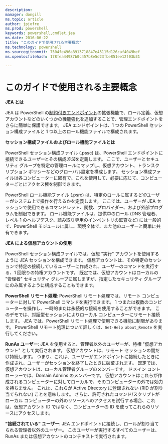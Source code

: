```yaml
---
description: 
manager: dongill
ms.topic: article
author: jpjofre
ms.prod: powershell
keywords: powershell,cmdlet,jea
ms.date: 2016-06-22
title: "このガイドで使用される主要概念"
ms.technology: powershell
ms.sourcegitcommit: 7504fe496a8913718847e45115d126caf4049bef
ms.openlocfilehash: 178fea44987b0c457b8e5d23fbe851ee12f03b31

---
```


# このガイドで使用される主要概念
**JEA とは**

JEA は PowerShell の[制約付きエンドポイント](http://blogs.technet.com/b/heyscriptingguy/archive/2014/03/31/introduction-to-powershell-endpoints.aspx)の拡張機能で、ロール定義、仮想アカウントなどのいくつかの機能強化を追加することで、管理エンドポイントをさらに簡単に保護できます。
JEA エンドポイントは、1 つの PowerShell セッション構成ファイルと 1 つ以上のロール機能ファイルで構成されます。

**セッション構成ファイルおよびロール機能ファイルとは**

PowerShell セッション構成ファイル (.pssc) は、PowerShell エンドポイントに接続できる*ユーザー*とその構成*方法*を定義します。
ここで、ユーザーとセキュリティ グループを特定の管理ロールにマップし、仮想アカウント、トランスクリプション ポリシーなどのグローバル設定を構成します。
セッション構成ファイルは各コンピューターに固有で、これを使用して、必要に応じて、コンピューターごとにアクセス権を制御できます。

PowerShell ロール機能ファイル (.psrc) は、特定のロールに属する*どの*ユーザーがシステム上で操作を行えるかを定義します。
ここでは、ユーザーが JEA セッションで使用できるコマンドレット、関数、プロバイダー、および外部プログラムを制限できます。
ロール機能ファイルは、提供中のロール (DNS 管理者、レベル 1 のヘルプデスク、読み取り専用のインベントリの監査など) には一般的で、PowerShell モジュールに属し、環境全体で、また他のユーザーと簡単に共有できます。

**JEA による仮想アカウントの使用**

PowerShell セッション構成ファイルでは、仮想 "実行" アカウントを使用するように JEA セッションを構成できます。
仮想アカウントは、その特定のセッションで特定の接続しているユーザーに作成され、ユーザーのコマンドを実行する、1 回限りの特権アカウントです。
既定では、仮想アカウントはローカルの "管理者" セキュリティ グループに属しますが、指定したセキュリティ グループにのみ属するように構成することもできます。

**PowerShell リモート処理**: PowerShell リモート処理では、リモート コンピューターに対して PowerShell コマンドを実行できます。
1 つまたは複数のコンピューターを操作し、一時的または永続的な接続を使用することができます。
このデモでは、対話型セッションによりローカル コンピューターにリモート接続します。
JEA では、PowerShell リモート処理で使用できる機能に制限があります。
PowerShell リモート処理について詳しくは、`Get-Help about_Remote` を実行してください。

**RunAs ユーザー**: JEA を使用すると、管理者以外のユーザーが、特権 "仮想アカウント" として実行されます。
仮想アカウントは、リモート セッションの間だけ持続します。
つまり、これは、ユーザーがエンドポイントに接続したときに作成され、ユーザーがセッションを終了したときに破棄されます。
既定では、仮想アカウントは、ローカル管理者グループのメンバーです。
ドメイン コントローラーでは、Domain Admins のメンバーです。
仮想アカウントはこれらが作成されるコンピューターに対してローカルで、そのコンピューターの外では効力を持ちません。
これは、これらが Active Directory に登録されない (RID が割り当てられない) ことを意味します。
さらに、許可されたコマンド/スクリプトがローカル コンピューターの外のリソースへのアクセスを試行する場合、これは、仮想アカウント ID ではなく、コンピューターの ID を使ってこれらのリソースにアクセスします。

**"接続されている" ユーザー**: JEA エンドポイントに接続し、ロールが割り当てられる管理者以外のユーザー。
このユーザーが実行するすべてのユーザーは、RunAs または仮想アカウントのコンテキストで実行されます。




<!--HONumber=Jun16_HO4-->


